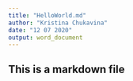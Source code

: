 ```yaml
---
title: "HelloWorld.md"
author: "Kristina Chukavina"
date: "12 07 2020"
output: word_document
---
```


## This is a markdown file
